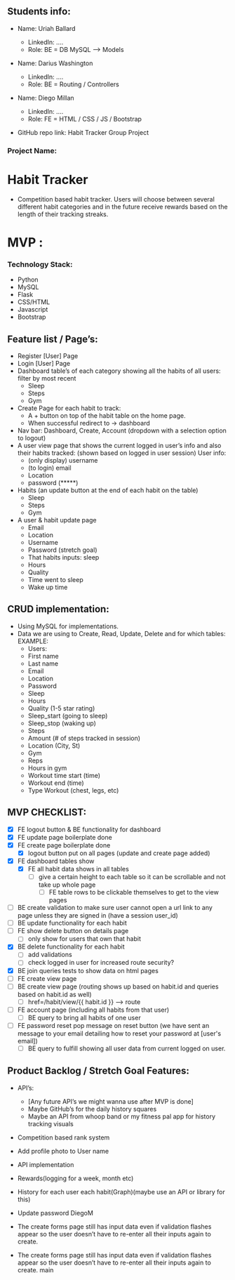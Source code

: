 ## Students info:

* Name: Uriah Ballard
   * LinkedIn: ....
   * Role: BE = DB MySQL —> Models
* Name: Darius Washington
   * LinkedIn: ....
   * Role: BE = Routing / Controllers
* Name: Diego Millan
   * LinkedIn: ....
   * Role: FE = HTML / CSS / JS / Bootstrap

* GitHub repo link: Habit Tracker Group Project

### Project Name:

# Habit Tracker
  * Competition based habit tracker. Users will choose between several different habit categories and in the future receive rewards based on the length of their tracking streaks.

# MVP :
### Technology Stack:
  *   Python
  *   MySQL
  *   Flask
  *   CSS/HTML
  *   Javascript
  *   Bootstrap

## Feature list / Page’s:
  * Register [User] Page
  * Login [User] Page
  * Dashboard table’s of each category showing all the habits of all users: filter by most recent
      * Sleep 
      * Steps
      * Gym
  * Create Page for each habit to track:
      * A + button on top of the habit table on the home page.
      * When successful redirect to -> dashboard
  * Nav bar: Dashboard, Create, Account (dropdown with a selection option to logout)
  * A user view page that shows the current logged in user’s info and also their habits tracked: (shown based on logged in user session) User info:
      * (only display) username
      * (to login) email
      * Location
      * password (*****)
  * Habits (an update button at the end of each habit on the table)
      * Sleep
      * Steps
      * Gym
  * A user & habit update page
      * Email
      * Location
      * Username
      * Password (stretch goal)
      * That habits inputs: sleep
       * Hours
       * Quality
       * Time went to sleep
       * Wake up time

## CRUD implementation:
  * Using MySQL for implementations.
  * Data we are using to Create, Read, Update, Delete and for which tables: EXAMPLE:
      * Users:
       * First name
       * Last name
       * Email
       * Location
       * Password
      * Sleep
       * Hours
       * Quality  (1-5 star rating)
       * Sleep_start (going to sleep)
       * Sleep_stop (waking up)
      * Steps
       * Amount (# of steps tracked in session)
       * Location (City, St)
      * Gym
      * Reps
       * Hours in gym
       * Workout time start (time)
       * Workout end (time)
       * Type Workout (chest, legs, etc)

## MVP CHECKLIST:
- [x] FE logout button & BE functionality for dashboard
- [x] FE update page boilerplate done
- [x] FE create page boilerplate done
  - [x] logout button put on all pages (update and create page added)
- [x] FE dashboard tables show
  - [x] FE all habit data shows in all tables
    - [ ] give a certain height to each table so it can be scrollable and not take up whole page
      - [ ] FE table rows to be clickable themselves to get to the view pages
- [ ] BE create validation to make sure user cannot open a url link to any page unless they are signed in (have a session user_id)
- [ ] BE update functionality for each habit
- [ ] FE show delete button on details page
  - [ ] only show for users that own that habit
- [x] BE delete functionality for each habit
  - [ ] add validations
  - [ ] check logged in user for increased route security?
- [x] BE join queries tests to show data on html pages
- [ ] FE create view page
- [ ] BE create view page (routing shows up based on habit.id and queries based on habit.id as well)
  - [ ] href=/habit/view/{{ habit.id }} --> route
- [ ] FE account page (including all habits from that user)
  - [ ] BE query to bring all habits of one user
- [ ] FE password reset pop message on reset button (we have sent an message to your email detailing how to reset your password at [user's email])
  - [ ] BE query to fulfill showing all user data from current logged on user.

## Product Backlog / Stretch Goal Features:
  * API’s:
      * [Any future API’s we might wanna use after MVP is done]
      * Maybe GitHub’s for the daily history squares
      * Maybe an API from  whoop band or my fitness pal app for history tracking visuals
  * Competition based rank system
  * Add profile photo to User name
  * API implementation
  * Rewards(logging for a week, month etc)
  * History for each user each habit(Graph)(maybe use an API or library for this)
  * Update password
  DiegoM
  * The create forms page still has input data even if validation flashes appear so the user doesn’t have to re-enter all their inputs again to create.
  
  * The create forms page still has input data even if validation flashes appear so the user doesn’t have to re-enter all their inputs again to create.
  main
